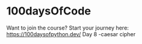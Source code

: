 # 100daysOfCode
Want to join the course? Start your journey here:   https://100daysofpython.dev/
Day 8 -caesar cipher
